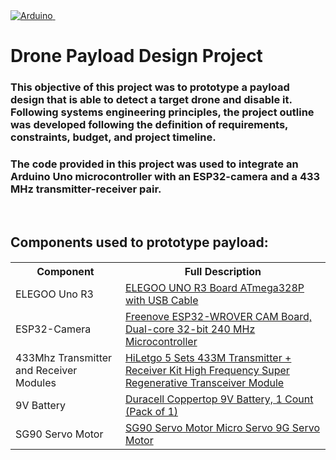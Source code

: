 <div id="badges" label>
  <a href="https://www.arduino.cc" rel="nofollow noreferrer">
    <img src="https://static-00.iconduck.com/assets.00/arduino-ide-icon-2048x2025-x4ims8sb.png" alt="Arduino">
  </a> &nbsp; 
  <a href="">
  </a>
  <h1>
    Drone Payload Design Project
  </h2>  
  <h3>
    This objective of this project was to prototype a payload design that is able to detect a target drone and disable it. 
    Following systems engineering principles, the project outline was developed following the definition of requirements, constraints, budget, and project timeline.
  </h3>
  <h3>
    The code provided in this project was used to integrate an Arduino Uno microcontroller with an ESP32-camera and a 433 MHz transmitter-receiver pair.
  </h3>&nbsp
  <h2>
    Components used to prototype payload:  
  </h2>
  <h5>
  <table>
  <tr>
    <th>Component</th>
    <th>Full Description</th>
  </tr>
  <tr>
    <td>
      ELEGOO Uno R3
    </td>
    <td>
      <a href ="https://www.amazon.ca/Elegoo-Board-ATmega328P-ATMEGA16U2-Arduino/dp/B01EWOE0UU">
        ELEGOO UNO R3 Board ATmega328P with USB Cable
      </a>
    </td>
  </tr>
  <tr>
    <td>
      ESP32-Camera
    </td>
    <td>
      <a href= "https://www.amazon.ca/ACEIRMC-ESP32-CAM-Camera-Development-Arduino/dp/B0BYVGFR6Y/ref=sr_1_10?crid=2YUJHVZSWHQO&dib=eyJ2IjoiMSJ9.kz7uY_XbixpMJRShW9vyBSC43F7JJJu_veClML4fhcBEFzOFx_VdQjeA-feb7-xtuaRMEu
        689GlW8dbpEQaHiynBpcvDXOYJN7stnrH8uepJ4BCaRp7qq9CwsFiplv4cRkZwFV1Obt7oNW_RVyOfuh6Z6P8AMtc9OJVtGG9Ozdf9cOTpvQ56KRcGr0tgnnFFz_ESxdTZTdHM1I-JEDrxuJefafaLWQ2C38J474DAq-_UKGOGsWQtrZZwV1SzBQy0KdvZmaX3QmLpjfHq1-Xh
        e2a96Ky1khHfYIKs5uVXegY4TAd-rVBXSWy_BocG_B79aPO8SPaPB66xammXhLpWQLsEQwq1sAI0wb_dz9SpFjeTLSFTvqzT6D1W0ihif6h_yKCmTR6oKGafFq8EohdxiBmRMcItYgeoy2B4LnVwm35zmGl2_BFvk7zpA7pNRep5.cqA4Xwj4PWlPiGkmxITEN8Vltuc_30Ks3
        OcvrhiFq7I&dib_tag=se&keywords=esp32+cam&qid=1743197287&sprefix=esp32+cam%2Caps%2C99&sr=8-10">
        Freenove ESP32-WROVER CAM Board, Dual-core 32-bit 240 MHz Microcontroller
      </a>
    </td>
  </tr>
  <tr>
    <td>
      433Mhz Transmitter and Receiver Modules
    </td>
    <td>
      <a href= "https://www.amazon.ca/HiLetgo-Transmitter-Frequency-Regenerative-Transceiver/dp/B01DKC2EY4/ref=sr_1_10?crid=2HGPRMX63L584&dib=eyJ2IjoiMSJ9.B83e8hBigYnzonIqXRLRiAP4DfYxLfSGnwp_HecyZcIERZGhvggAfrrjR6L_e
        ZO9gF_nJRwCz_xko-tEfGJupkd-FXUOfnaz0s9Gs19L0LlObg4db6BCqnFx2wPiCHkKYd8MPkSSI7gN9lSK968mcafu2I7Ug-SLPauX8AvU3F8pA1OLJdMC3sFfrZzR2P69fLGrrUmL8Z0BSR5nEo7m3PHafdW0UATZRkWdL9gXtRd7J-AFww0IGpqxSXdmByMPKDy535haT2Xp_
        M4w_J0uYrGnczwl0HfTYpFISu_V9LIQOv9cvDv8dm7omKgUamj58tGztGViJ9gPC2zRZO_XOfOxrUwdnbWXgkaGoq7rO-XCKfb0ANHrFpko_iiegZjmNqZu-J_Hg9MuZoWw6O1xDVR6q6BqXN8TnYJ1SGUG6Vp3fryTUY8oFLBaKbpBMzV6.tCAMBrgK_JfiefKHOXkO9ZsV2VmS
        0oeVGlUFYsarzUc&dib_tag=se&keywords=433mhz+rf+transmitter+and+receiver&qid=1743197658&sprefix=transmitter+receiver+4%2Caps%2C127&sr=8-10">
        HiLetgo 5 Sets 433M Transmitter + Receiver Kit High Frequency Super Regenerative Transceiver Module
      </a>
    </td>
  </tr>
  <tr>
    <td>
      9V Battery
    </td>
    <td>
      <a href= "https://www.amazon.ca/Duracell-MN1604B1Z-Alkaline-General-Purpose/dp/B00009V2QT/ref=sr_1_15?crid=35NBYG0JS2QCW&dib=eyJ2IjoiMSJ9.1MF5AOo_sOQ-CZxTZGIHvlYB0vVUMvQXKdxmkBUtsNUBTpV3AxDG_Tj3n-8274cSJ7U8JYBg
        k-z66C9iziSkzmx3-UzUvYuxDhbI6sMqnMJ_CNPuY6sIRvn39p8wtySJwzPmK4HppNRHc78sAF6Ud0FmsqtR9Tmtys4ke5JRJrGqeVn06_617Z8wZsrmSZB1nkhj2wnEzi7YDMgoQADYWzPuLbLeOMaodzx1QzwA_w6yYFLJkiKL6TiR8__xek0PtfWKvaEpsr_L3lOpAU_cOMOf
        7Ykq4RGltOe0Xkh4n8ZG2wby5oSxdb3ZRBm85bLEkJ2ku2r4acnUQ62XGUiNYGIgpU7CxvjMWFp8Kdot7IlcwJhUIERixtHX-madE7Kd-LNQC0cJ4FEy8i51ajnhbyHww7Lpgx5gQwSaFtGJxmDQuaXKCj-0GFcEPjFc1HDJ.AzbGDtfkH5OfkuNK-bR_JLvNhfqUdFe75_j9ZM0
        dqR4&dib_tag=se&keywords=9v%2Bbatteries%2Bcheap&qid=1743197775&sprefix=9v%2Bbatteries%2Bcheap%2Caps%2C91&sr=8-15&th=1">
        Duracell Coppertop 9V Battery, 1 Count (Pack of 1)
      </a>
    </td>
  </tr>
    <tr>
    <td>
      SG90 Servo Motor
    </td>
    <td>
      <a href= "https://www.amazon.ca/Servo-Helicopter-Airplane-Remote-Control/dp/B09L525KDT/ref=sr_1_20?dib=eyJ2IjoiMSJ9.mmYbOQKacOXB-bfgRKPMdUr3GPeQvPColeQhB506b9SS-bwjhikO01cjGvZ1J5mtafk5_SjB6argLsvB5YWE3A41ZopQX55nto1V4co0MIxNgyifp6_JEjP_an5nGuFL7m_eeSZxNPPc_RqUttuZoyZ53KuZ4cPGME9gtzeeAICqJJwB4Xw6b31We_SEIzOeTPLqtKdQqqzAvQxec955Ls2sDLmeZ7Br44X96vYJgbNwMPougKE7vt0BEI4T4cZIQOBDr67Oplag8yRTvzq4lNyjWvHN57IWMI9y3fiL98vI347f3nAPcSbkIDQnhuA91N42G_EbO0CRHXywCyCtzaVWnxj4Y7i_e-y1kFShM3VzjePaJR8RHzUyCCw211d7xna9Zo5kbzyedVpDE0YODOoNq6JlkNrJD7GIuZErD95qEYrQ_DVBab9N4YB6cWDd.S1f3XzoQQ8_1fNjkGaI8sj28tXLSdfYPJgr5vxOnxB8&dib_tag=se&keywords=sg90%2Bservo%2Bmotor&qid=1743198184&sr=8-20">
        SG90 Servo Motor Micro Servo 9G Servo Motor
      </a>
    </td>
  </tr>
  </table>
  </h5>
</div>
